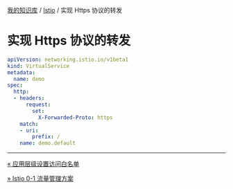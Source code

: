 [我的知识库](../README.md) / [Istio](zz_generated_mdi.md) / 实现 Https 协议的转发

# 实现 Https 协议的转发

```yaml
apiVersion: networking.istio.io/v1beta1
kind: VirtualService
metadata:
  name: demo
spec:
  http:
  - headers:
      request:
        set:
          X-Forwarded-Proto: https
    match:
    - uri:
        prefix: /
    name: demo.default
```

---
[« 应用层级设置访问白名单](istio-white-manifest.md)

[» Istio 0-1 流量管理方案](traffic-management.md)
